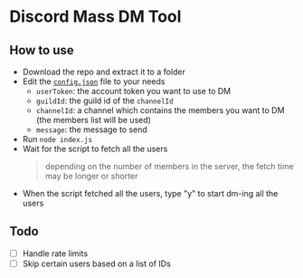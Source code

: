 # Discord Mass DM Tool

## How to use

* Download the repo and extract it to a folder
* Edit the [`config.json`](config.json) file to your needs
  * ``userToken``: the account token you want to use to DM
  * ``guildId``: the guild id of the ``channelId`` 
  * ``channelId``: a channel which contains the members you want to DM (the members list will be used)
  * ``message``: the message to send
* Run ``node index.js``
* Wait for the script to fetch all the users
  > depending on the number of members in the server, the fetch time may be longer or shorter
* When the script fetched all the users, type "y" to start dm-ing all the users

## Todo
* [ ] Handle rate limits
* [ ] Skip certain users based on a list of IDs
